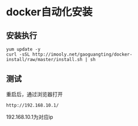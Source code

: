 docker自动化安装
======

## 安装执行 ##

	
	yum update -y
	curl -sSL http://imooly.net/gaoguangting/docker-install/raw/master/install.sh | sh

## 测试 ##

重启后，通过浏览器打开

	http://192.168.10.1/

192.168.10.1为对应ip
